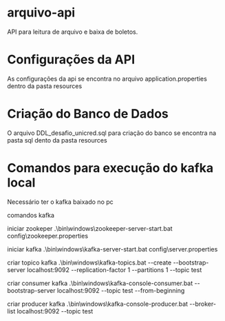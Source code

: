 # arquivo-api
API para leitura de arquivo e baixa de boletos.


# Configurações da API
As configurações da api se encontra no arquivo application.properties dentro da pasta resources

# Criação do Banco de Dados
O arquivo DDL_desafio_unicred.sql para criação do banco  se encontra na pasta sql dento da pasta resources 

# Comandos para execução do kafka local
Necessário ter o kafka baixado no pc

comandos kafka

iniciar zookeper
.\bin\windows\zookeeper-server-start.bat config\zookeeper.properties

iniciar kafka
.\bin\windows\kafka-server-start.bat config\server.properties

criar topico kafka
.\bin\windows\kafka-topics.bat --create --bootstrap-server localhost:9092 --replication-factor 1 --partitions 1 --topic test

criar consumer kafka
.\bin\windows\kafka-console-consumer.bat --bootstrap-server localhost:9092 --topic test --from-beginning

criar producer kafka
.\bin\windows\kafka-console-producer.bat --broker-list localhost:9092 --topic test

